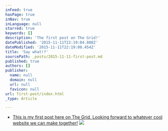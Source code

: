 ```yaml
---
inFeed: true
hasPage: true
inNav: true
inLanguage: null
starred: true
keywords: []
description: 'The first post on The Grid!'
datePublished: '2015-11-11T22:19:04.808Z'
dateModified: '2015-11-11T22:19:00.454Z'
title: 'Say what!?'
sourcePath: _posts/2015-11-11-first-post.md
published: true
authors: []
publisher:
  name: null
  domain: null
  url: null
  favicon: null
url: first-post/index.html
_type: Article

---
```

* [This is my first post here on The Grid. Looking forward to whatever cool website we can make together!][0]
![](https://the-grid-user-content.s3-us-west-2.amazonaws.com/ccbd7c5c-722e-47ff-b385-a60ca0785048.jpg)

[0]: apple.com